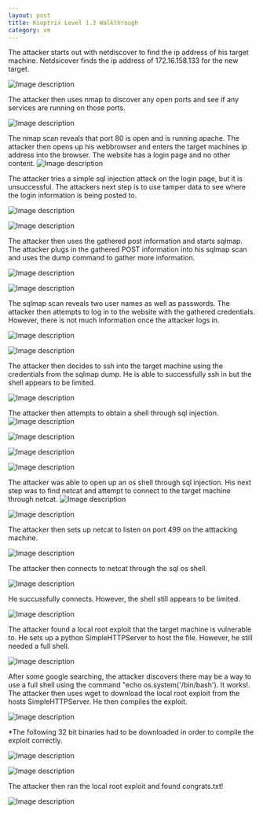 ```yaml
---
layout: post
title: Kioptrix Level 1.3 Walkthrough
category: vm
---
```

The attacker starts out with netdiscover to find the ip address of his target machine. Netdsicover finds the ip address of 172.16.158.133 for the new target. 

![Image description](/images/kioptrix1.4.1.png)

The attacker then uses nmap to discover any open ports and see if any services are running on those ports. 

![Image description](/images/kioptrix1.4.2.png)

The nmap scan reveals that port 80 is open and is running apache. The attacker then opens up his webbrowser and enters the target machines ip address into the browser. The website has a login page and no other content. 
![Image description](/images/kioptrix1.4.3.png)

The attacker tries a simple sql injection attack on the login page, but it is unsuccessful. The attackers next step is to use tamper data to see where the login information is being posted to. 

![Image description](/images/kioptrix1.4.4.png)

![Image description](/images/kioptrix1.4.5.png)

The attacker then uses the gathered post information and starts sqlmap. The attacker plugs in the gathered POST information into his sqlmap scan and uses the dump command to gather more information. 

![Image description](/images/kioptrix1.4.6.png)

![Image description](/images/kioptrix1.4.7.png)

The sqlmap scan reveals two user names as well as passwords. The attacker then attempts to log in to the website with the gathered credentials. However, there is not much information once the attacker logs in. 

![Image description](/images/kioptrix1.4.8.png)

![Image description](/images/kioptrix1.4.9.png)

The attacker then decides to ssh into the target machine using the credentials from the sqlmap dump. He is able to successfully ssh in but the shell appears to be limited. 

![Image description](/images/kioptrix1.4.15.png)

The attacker then attempts to obtain a shell through sql injection.
![Image description](/images/kioptrix1.4.10.png)

![Image description](/images/kioptrix1.4.11.png)

![Image description](/images/kioptrix1.4.12.png)

![Image description](/images/kioptrix1.4.13.png)

The attacker was able to open up an os shell through sql injection. His next step was to find netcat and attempt to connect to the target machine through netcat.
![Image description](/images/kioptrix1.4.14.png)

![Image description](/images/kioptrix1.4.16.png)

The attacker then sets up netcat to listen on port 499 on the atttacking machine.

![Image description](/images/kioptrix1.4.18.png)

The attacker then connects to netcat through the sql os shell.

![Image description](/images/kioptrix1.4.20.png)

He succussfully connects. However, the shell still appears to be limited. 

![Image description](/images/kioptrix1.4.19.png)

The attacker found a local root exploit that the target machine is vulnerable to. He sets up a python SimpleHTTPServer to host the file. However, he still needed a full shell. 

![Image description](/images/kioptrix1.4.23.png)

After some google searching, the attacker discovers there may be a way to use a full shell using the command "echo os.system('/bin/bash'). It works!. The attacker then uses wget to download the local root exploit from the hosts SimpleHTTPServer. He then compiles the exploit. 

![Image description](/images/kioptrix1.4.22.png)

*The following 32 bit binaries had to be downloaded in order to compile the exploit correctly. 

![Image description](/images/kioptrix1.4.24.png)

![Image description](/images/kioptrix1.4.26.png)

The attacker then ran the local root exploit and found congrats.txt!

![Image description](/images/kioptrix1.4.27.png)
